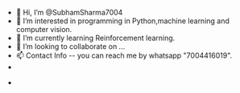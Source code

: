 - 👋 Hi, I’m @SubhamSharma7004
- 👀 I’m interested in programming in Python,machine learning and computer vision.
- 🌱 I’m currently learning Reinforcement learning.
- 💞️ I’m looking to collaborate on ...
- 📫 Contact Info -- you can reach me by whatsapp "7004416019".
- 

<!---
SubhamSharma7004/SubhamSharma7004 is a ✨ special ✨ repository because its `README.md` (this file) appears on your GitHub profile.
You can click the Preview link to take a look at your changes.
--->
- 
